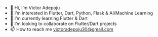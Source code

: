 - 👋 Hi, I’m Victor Adepoju
- 👀 I’m interested in Flutter, Dart, Python, Flask & AI/Machine Learning
- 🌱 I’m currently learning Flutter & Dart
- 💞️ I’m looking to collaborate on Flutter/Dart projects
- 📫 How to reach me victoradepoju30@gmail.com

<!---
victoradepoju/victoradepoju is a ✨ special ✨ repository because its `README.md` (this file) appears on your GitHub profile.
You can click the Preview link to take a look at your changes.
--->
